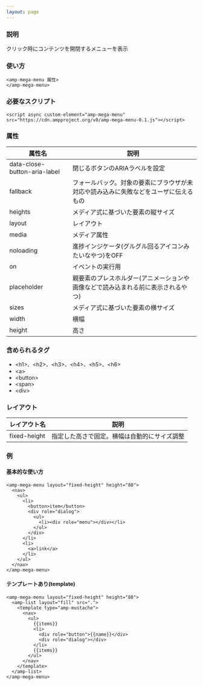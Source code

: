 ```yaml
---
layout: page
---
```


### 説明

クリック時にコンテンツを開閉するメニューを表示

### 使い方

    <amp-mega-menu 属性>
    </amp-mega-menu>

### 必要なスクリプト

    <script async custom-element="amp-mega-menu" src="https://cdn.ampproject.org/v0/amp-mega-menu-0.1.js"></script>

### 属性

| 属性名                       | 説明                                                   |
|------------------------------|--------------------------------------------------------|
| data-close-button-aria-label | 閉じるボタンのARIAラベルを設定                                   |
| fallback                     | フォールバック。対象の要素にブラウザが未対応や読み込みに失敗などをユーザに伝えるもの |
| heights                      | メディア式に基づいた要素の縦サイズ                                 |
| layout                       | レイアウト                                                  |
| media                        | メディア属性                                               |
| noloading                    | 進捗インジケータ(グルグル回るアイコンみたいなやつ)をOFF                      |
| on                           | イベントの実行用                                            |
| placeholder                  | 親要素のプレスホルダー(アニメーションや画像などで読み込まれる前に表示されるやつ)    |
| sizes                        | メディア式に基づいた要素の横サイズ                                 |
| width                        | 横幅                                                   |
| height                       | 高さ                                                    |

### 含められるタグ

- \<h1\>、\<h2\>、\<h3\>、\<h4\>、\<h5\>、\<h6\>
- \<a\>
- \<button\>
- \<span\>
- \<div\>

### レイアウト

| レイアウト名      | 説明                               |
|--------------|----------------------------------|
| fixed-height | 指定した高さで固定。横幅は自動的にサイズ調整 |

### 例

#### 基本的な使い方

    <amp-mega-menu layout="fixed-height" height="80">
      <nav>
        <ul>
          <li>
            <button>item</button>
            <div role="dialog">
              <ul>
                <li><div role="menu"></div></li>
              </ul>
            </div>
          </li>
          <li>
            <a>link</a>
          </li>
        </ul>
      </nav>
    </amp-mega-menu>

#### テンプレートあり(template)

    <amp-mega-menu layout="fixed-height" height="80">
      <amp-list layout="fill" src=".">
        <template type="amp-mustache">
          <nav>
            <ul>
              {{items}}
              <li>
                <div role="button">{{name}}</div>
                <div role="dialog"></div>
              </li>
              {{items}}
            </ul>
          </nav>
        </template>
      </amp-list>
    </amp-mega-menu>
